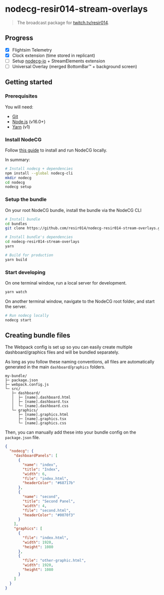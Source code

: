 # nodecg-resir014-stream-overlays

> The broadcast package for [twitch.tv/resir014](https://www.twitch.tv/resir014).

## Progress

- [x] Flightsim Telemetry
- [x] Clock extension (time stored in replicant)
- [ ] Setup [nodecg-io](https://nodecg.io/0.2/) + StreamElements extension
- [ ] Universal Overlay (merged BottomBar™ + background screen)

## Getting started

### Prerequisites

You will need:

- [Git](https://git-scm.com/)
- [Node.js](https://nodejs.org/en/) (v16.0+)
- [Yarn](https://classic.yarnpkg.com/lang/en/) (v1)

### Install NodeCG

Follow [this guide](https://www.nodecg.dev/docs/installing) to install and run NodeCG locally.

In summary:

```bash
# Install nodecg + dependencies
npm install --global nodecg-cli
mkdir nodecg
cd nodecg
nodecg setup
```

### Setup the bundle

On your root NodeCG bundle, install the bundle via the NodeCG CLI

```bash
# Install bundle
cd bundles
git clone https://github.com/resir014/nodecg-resir014-stream-overlays.git

# Install bundle's dependencies
cd nodecg-resir014-stream-overlays
yarn

# Build for production
yarn build
```

### Start developing

On one terminal window, run a local server for development.

```bash
yarn watch
```

On another terminal window, navigate to the NodeCG root folder, and start the server.

```bash
# Run nodecg locally
nodecg start
```

## Creating bundle files

The Webpack config is set up so you can easily create multiple dashboard/graphics files and will be bundled separately.

As long as you follow these naming conventions, all files are automatically generated in the main `dashboard`/`graphics` folders.

```
my-bundle/
├─ package.json
├─ webpack.config.js
└─ src/
   ├─ dashboard/
   │  ├─ [name].dashboard.html
   │  ├─ [name].dashboard.tsx
   │  └─ [name].dashboard.css
   └─ graphics/
      ├─ [name].graphics.html
      ├─ [name].graphics.tsx
      └─ [name].graphics.css
```

Then, you can manually add these into your bundle config on the `package.json` file.

```json
{
  "nodecg": {
    "dashboardPanels": [
      {
        "name": "index",
        "title": "Index",
        "width": 6,
        "file": "index.html",
        "headerColor": "#68717b"
      },
      {
        "name": "second",
        "title": "Second Panel",
        "width": 4,
        "file": "second.html",
        "headerColor": "#0070f3"
      }
    ],
    "graphics": [
      {
        "file": "index.html",
        "width": 1920,
        "height": 1080
      },
      {
        "file": "other-graphic.html",
        "width": 1920,
        "height": 1080
      }
    ]
  }
}
```
